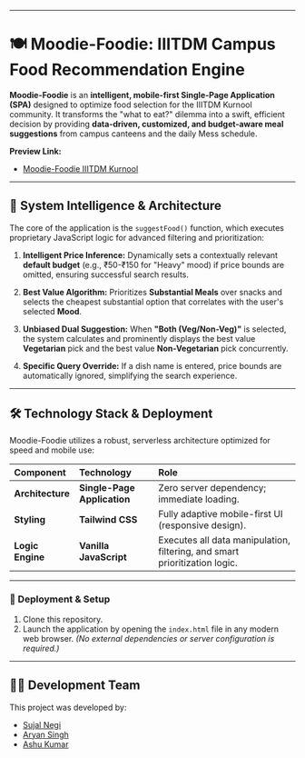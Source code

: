 ***

# 🍽️ Moodie-Foodie: IIITDM Campus Food Recommendation Engine

**Moodie-Foodie** is an **intelligent, mobile-first Single-Page Application (SPA)** designed to optimize food selection for the IIITDM Kurnool community. It transforms the "what to eat?" dilemma into a swift, efficient decision by providing **data-driven, customized, and budget-aware meal suggestions** from campus canteens and the daily Mess schedule.

**Preview Link:**
* [Moodie-Foodie IIITDM Kurnool](https://moodie-foodie.netlify.app)
---

## 🧠 System Intelligence & Architecture

The core of the application is the `suggestFood()` function, which executes proprietary JavaScript logic for advanced filtering and prioritization:

1.  **Intelligent Price Inference:** Dynamically sets a contextually relevant **default budget** (e.g., ₹50-₹150 for "Heavy" mood) if price bounds are omitted, ensuring successful search results.

2.  **Best Value Algorithm:** Prioritizes **Substantial Meals** over snacks and selects the cheapest substantial option that correlates with the user's selected **Mood**.

3.  **Unbiased Dual Suggestion:** When **"Both (Veg/Non-Veg)"** is selected, the system calculates and prominently displays the best value **Vegetarian** pick and the best value **Non-Vegetarian** pick concurrently.

4.  **Specific Query Override:** If a dish name is entered, price bounds are automatically ignored, simplifying the search experience.

---

## 🛠️ Technology Stack & Deployment

Moodie-Foodie utilizes a robust, serverless architecture optimized for speed and mobile use:

| Component | Technology | Role |
| :--- | :--- | :--- |
| **Architecture** | **Single-Page Application** | Zero server dependency; immediate loading. |
| **Styling** | **Tailwind CSS** | Fully adaptive mobile-first UI (responsive design). |
| **Logic Engine** | **Vanilla JavaScript** | Executes all data manipulation, filtering, and smart prioritization logic. |

---

### 🚀 Deployment & Setup

1.  Clone this repository.
2.  Launch the application by opening the `index.html` file in any modern web browser. *(No external dependencies or server configuration is required.)*

---

## 🧑‍💻 Development Team

This project was developed by:

* [Sujal Negi](https://www.instagram.com/sujal128005/)
* [Aryan Singh](https://www.instagram.com/aryan.space_/)
* [Ashu Kumar](https://www.instagram.com/analogous_ashu/)
